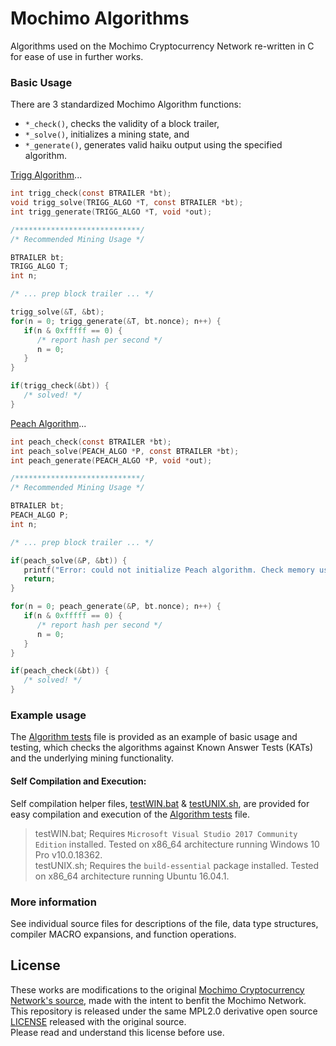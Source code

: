 # Mochimo Algorithms
Algorithms used on the Mochimo Cryptocurrency Network re-written in C for ease of use in further works.

### Basic Usage
There are 3 standardized Mochimo Algorithm functions:
 - `*_check()`, checks the validity of a block trailer,
 - `*_solve()`, initializes a mining state, and
 - `*_generate()`, generates valid haiku output using the specified algorithm.

[Trigg Algorithm](src/trigg.c)...
```c
int trigg_check(const BTRAILER *bt);
void trigg_solve(TRIGG_ALGO *T, const BTRAILER *bt);
int trigg_generate(TRIGG_ALGO *T, void *out);

/****************************/
/* Recommended Mining Usage */

BTRAILER bt;
TRIGG_ALGO T;
int n;

/* ... prep block trailer ... */

trigg_solve(&T, &bt);
for(n = 0; trigg_generate(&T, bt.nonce); n++) {
   if(n & 0xfffff == 0) {
      /* report hash per second */
      n = 0;
   }
}

if(trigg_check(&bt)) {
   /* solved! */
}
```

[Peach Algorithm](src/peach.c)...
```c
int peach_check(const BTRAILER *bt);
int peach_solve(PEACH_ALGO *P, const BTRAILER *bt);
int peach_generate(PEACH_ALGO *P, void *out);

/****************************/
/* Recommended Mining Usage */

BTRAILER bt;
PEACH_ALGO P;
int n;

/* ... prep block trailer ... */

if(peach_solve(&P, &bt)) {
   printf("Error: could not initialize Peach algorithm. Check memory usage.");
   return;
}

for(n = 0; peach_generate(&P, bt.nonce); n++) {
   if(n & 0xfffff == 0) {
      /* report hash per second */
      n = 0;
   }
}

if(peach_check(&bt)) {
   /* solved! */
}
```

### Example usage
The [Algorithm tests](test/algotest.c) file is provided as an example of basic usage and testing, which checks the algorithms against Known Answer Tests (KATs) and the underlying mining functionality.

#### Self Compilation and Execution:
Self compilation helper files, [testWIN.bat](testWIN.bat) & [testUNIX.sh](testUNIX.sh), are provided for easy compilation and execution of the [Algorithm tests](test/algotest.c) file.  
> testWIN.bat; Requires `Microsoft Visual Studio 2017 Community Edition` installed. Tested on x86_64 architecture running Windows 10 Pro v10.0.18362.  
> testUNIX.sh; Requires the `build-essential` package installed. Tested on x86_64 architecture running Ubuntu 16.04.1.

### More information
See individual source files for descriptions of the file, data type structures, compiler MACRO expansions, and function operations.

## License
These works are modifications to the original [Mochimo Cryptocurrency Network's source](https://github.com/mochimodev/mochimo), made with the intent to benfit the Mochimo Network. This repository is released under the same MPL2.0 derivative open source [LICENSE](LICENSE.PDF) released with the original source.  
Please read and understand this license before use.
